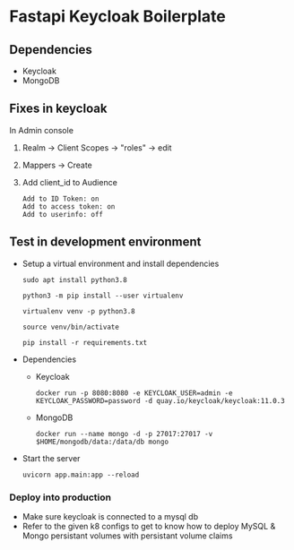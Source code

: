 # Fastapi Keycloak Boilerplate

## Dependencies

- Keycloak
- MongoDB

## Fixes in keycloak

In Admin console
1) Realm -> Client Scopes -> "roles" -> edit
2) Mappers -> Create
3) Add client_id to Audience
   
    ```
    Add to ID Token: on
    Add to access token: on
    Add to userinfo: off
    ```

## Test in development environment

- Setup a virtual environment and install dependencies

    ```
    sudo apt install python3.8

    python3 -m pip install --user virtualenv

    virtualenv venv -p python3.8

    source venv/bin/activate

    pip install -r requirements.txt
    ```
- Dependencies
  - Keycloak
   
    ```
    docker run -p 8080:8080 -e KEYCLOAK_USER=admin -e KEYCLOAK_PASSWORD=password -d quay.io/keycloak/keycloak:11.0.3
    ```
  - MongoDB

    ```
    docker run --name mongo -d -p 27017:27017 -v $HOME/mongodb/data:/data/db mongo
    ```
- Start the server

    ```
    uvicorn app.main:app --reload
    ```

### Deploy into production

  - Make sure keycloak is connected to a mysql db
  - Refer to the given k8 configs to get to know how to deploy MySQL & Mongo persistant volumes with persistant volume claims
